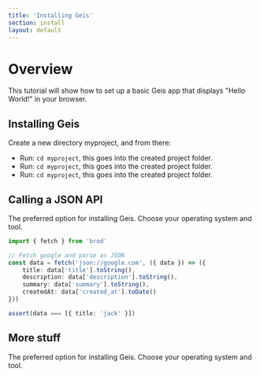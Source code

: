 ```yaml
---
title: 'Installing Geis'
section: install
layout: default
---
```


# Overview

This tutorial will show how to set up a basic Geis app that displays "Hello World!" in your browser.

## Installing Geis

Create a new directory myproject, and from there:

* Run: `cd myproject`, this goes into the created project folder.
* Run: `cd myproject`, this goes into the created project folder.
* Run: `cd myproject`, this goes into the created project folder.


## Calling a JSON API

The preferred option for installing Geis. Choose your operating system and tool.


```typescript
import { fetch } from 'brod'

// Fetch google and parse as JSON
const data = fetch('json://google.com', ({ data }) => ({
    title: data['title'].toString(),
    description: data['description'].toString(),
    summary: data['summary'].toString(),
    createdAt: data['created_at'].toDate()
}))

assert(data === [{ title: 'jack' }])
```

## More stuff

The preferred option for installing Geis. Choose your operating system and tool.